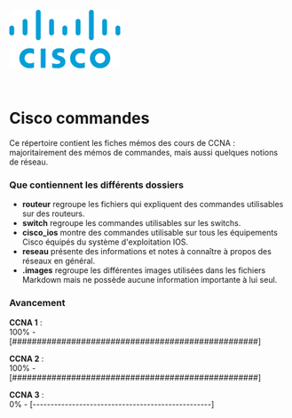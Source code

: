 ![Cisco logo](.images/cisco_logo.png "Cisco logo")  

<br>

# Cisco commandes

Ce répertoire contient les fiches mémos des cours de CCNA : majoritairement des mémos de commandes, mais aussi quelques notions de réseau.

### Que contiennent les différents dossiers

* **routeur** regroupe les fichiers qui expliquent des commandes utilisables sur des routeurs.  
* **switch** regroupe les commandes utilisables sur les switchs.  
* **cisco_ios** montre des commandes utilisable sur tous les équipements Cisco équipés du système d'exploitation IOS.  
* **reseau** présente des informations et notes à connaître à propos des réseaux en général.  
* **.images** regroupe les différentes images utilisées dans les fichiers Markdown mais ne possède aucune information importante à lui seul.

### Avancement

**CCNA 1** :  
100% - [##################################################]

**CCNA 2** :  
100% - [##################################################]

**CCNA 3** :  
0% - [--------------------------------------------------]

<!--50 caractères soit 1 '#' = 2% -->
